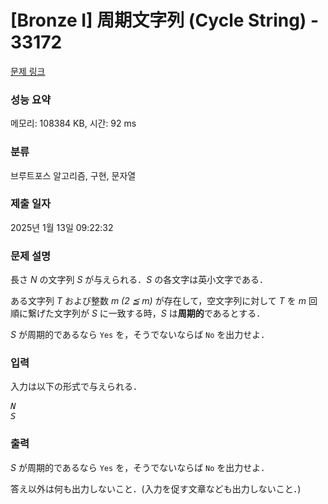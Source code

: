 # [Bronze I] 周期文字列 (Cycle String) - 33172 

[문제 링크](https://www.acmicpc.net/problem/33172) 

### 성능 요약

메모리: 108384 KB, 시간: 92 ms

### 분류

브루트포스 알고리즘, 구현, 문자열

### 제출 일자

2025년 1월 13일 09:22:32

### 문제 설명

<p>長さ <var>N</var> の文字列 <var>S</var> が与えられる．<var>S</var> の各文字は英小文字である．</p>

<p>ある文字列 <var>T</var> および整数 <var>m   (2 ≦ m)</var> が存在して，空文字列に対して <var>T</var> を <var>m</var> 回順に繋げた文字列が <var>S</var> に一致する時，<var>S</var> は<strong>周期的</strong>であるとする．</p>

<p><var>S</var> が周期的であるなら <code>Yes</code> を，そうでないならば <code>No</code> を出力せよ．</p>

### 입력 

 <p>入力は以下の形式で与えられる．</p>

<pre><var>N</var>
<var>S</var></pre>

### 출력 

 <p><var>S</var> が周期的であるなら <code>Yes</code> を，そうでないならば <code>No</code> を出力せよ．</p>

<p>答え以外は何も出力しないこと．(入力を促す文章なども出力しないこと．)</p>


